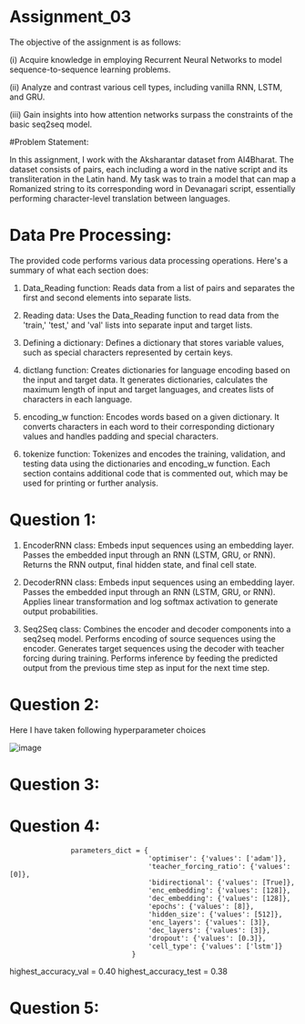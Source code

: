 # Assignment_03

The objective of the assignment is as follows:

(i) Acquire knowledge in employing Recurrent Neural Networks to model sequence-to-sequence learning problems.

(ii) Analyze and contrast various cell types, including vanilla RNN, LSTM, and GRU.

(iii) Gain insights into how attention networks surpass the constraints of the basic seq2seq model.


#Problem Statement:

In this assignment, I work with the Aksharantar dataset from AI4Bharat. The dataset consists of pairs, each including a word in the native script and its transliteration in the Latin hand. My task was to train a model that can map a Romanized string to its corresponding word in Devanagari script, essentially performing character-level translation between languages.

# Data Pre Processing: 

The provided code performs various data processing operations. Here's a summary of what each section does:

1. Data_Reading function: Reads data from a list of pairs and separates the first and second elements into separate lists.

2. Reading data: Uses the Data_Reading function to read data from the 'train,' 'test,' and 'val' lists into separate input and target lists.

3. Defining a dictionary: Defines a dictionary that stores variable values, such as special characters represented by certain keys.

4. dictlang function: Creates dictionaries for language encoding based on the input and target data. It generates dictionaries, calculates the maximum length of input and target languages, and creates lists of characters in each language.

5. encoding_w function: Encodes words based on a given dictionary. It converts characters in each word to their corresponding dictionary values and handles padding and special characters.

6. tokenize function: Tokenizes and encodes the training, validation, and testing data using the dictionaries and encoding_w function.
Each section contains additional code that is commented out, which may be used for printing or further analysis.


# Question 1:
 1. EncoderRNN class:
Embeds input sequences using an embedding layer.
Passes the embedded input through an RNN (LSTM, GRU, or RNN).
Returns the RNN output, final hidden state, and final cell state.

2. DecoderRNN class:
Embeds input sequences using an embedding layer.
Passes the embedded input through an RNN (LSTM, GRU, or RNN).
Applies linear transformation and log softmax activation to generate output probabilities.

3. Seq2Seq class:
Combines the encoder and decoder components into a seq2seq model.
Performs encoding of source sequences using the encoder.
Generates target sequences using the decoder with teacher forcing during training.
Performs inference by feeding the predicted output from the previous time step as input for the next time step.

# Question 2: 

Here I have taken following hyperparameter choices


![image](https://github.com/swapnilmn/Assignment_03/assets/126043206/cc9a7236-da7e-44f6-b7e5-67d19926b584)

# Question 3: 

# Question 4:
                   parameters_dict = {
                                      'optimiser': {'values': ['adam']},
                                      'teacher_forcing_ratio': {'values': [0]},
                                      'bidirectional': {'values': [True]},
                                      'enc_embedding': {'values': [128]},
                                      'dec_embedding': {'values': [128]},
                                      'epochs': {'values': [8]},
                                      'hidden_size': {'values': [512]},
                                      'enc_layers': {'values': [3]},
                                      'dec_layers': {'values': [3]},
                                      'dropout': {'values': [0.3]},
                                      'cell_type': {'values': ['lstm']}
                                  }

highest_accuracy_val = 0.40
highest_accuracy_test = 0.38

# Question 5: 



































